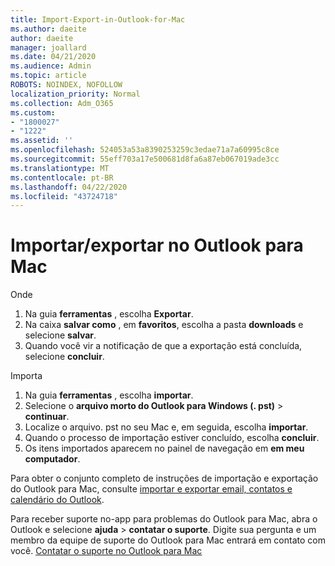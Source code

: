 ```yaml
---
title: Import-Export-in-Outlook-for-Mac
ms.author: daeite
author: daeite
manager: joallard
ms.date: 04/21/2020
ms.audience: Admin
ms.topic: article
ROBOTS: NOINDEX, NOFOLLOW
localization_priority: Normal
ms.collection: Adm_O365
ms.custom:
- "1800027"
- "1222"
ms.assetid: ''
ms.openlocfilehash: 524053a53a8390253259c3edae71a7a60995c8ce
ms.sourcegitcommit: 55eff703a17e500681d8fa6a87eb067019ade3cc
ms.translationtype: MT
ms.contentlocale: pt-BR
ms.lasthandoff: 04/22/2020
ms.locfileid: "43724718"
---
```

# <a name="importexport-in-outlook-for-mac"></a>Importar/exportar no Outlook para Mac 

Onde
1. Na guia **ferramentas** , escolha **Exportar**.
2. Na caixa **salvar como** , em **favoritos**, escolha a pasta **downloads** e selecione **salvar**.
3. Quando você vir a notificação de que a exportação está concluída, selecione **concluir**.

Importa
1. Na guia **ferramentas** , escolha **importar**.
2. Selecione o **arquivo morto do Outlook para Windows (. pst)** > **continuar**.
3. Localize o arquivo. pst no seu Mac e, em seguida, escolha **importar**.
4. Quando o processo de importação estiver concluído, escolha **concluir**.
5. Os itens importados aparecem no painel de navegação em **em meu computador**.

Para obter o conjunto completo de instruções de importação e exportação do Outlook para Mac, consulte [importar e exportar email, contatos e calendário do Outlook](https://support.office.com/article/92577192-3881-4502-b79d-c3bbada6c8ef#ID0EAACAAA=Mac). 

Para receber suporte no-app para problemas do Outlook para Mac, abra o Outlook e selecione **ajuda** > **contatar o suporte**. Digite sua pergunta e um membro da equipe de suporte do Outlook para Mac entrará em contato com você. [Contatar o suporte no Outlook para Mac](https://go.microsoft.com/fwlink/?linkid=2002400&clcid=0x409)